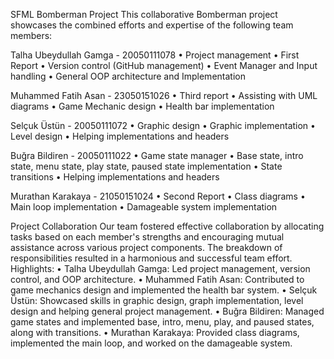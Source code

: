 SFML Bomberman Project
This collaborative Bomberman project showcases the combined efforts and expertise of the following team members:

Talha Ubeydullah Gamga - 20050111078
•	Project management
•	First Report
•	Version control (GitHub management)
•	Event Manager and Input handling
•	General OOP architecture and Implementation

Muhammed Fatih Asan - 23050151026
•	Third report
•	Assisting with UML diagrams
•	Game Mechanic design
•	Health bar implementation

Selçuk Üstün - 20050111072
•	Graphic design
•	Graphic implementation
•	Level design
•	Helping implementations and headers

Buğra Bildiren - 20050111022
•	Game state manager
•	Base state, intro state, menu state, play state, paused state implementation
•	State transitions
•	Helping implementations and headers

Murathan Karakaya - 21050151024
•	Second Report
•	Class diagrams
•	Main loop implementation
•	Damageable system implementation

Project Collaboration
Our team fostered effective collaboration by allocating tasks based on each member's strengths and encouraging mutual assistance across various project components. The breakdown of responsibilities resulted in a harmonious and successful team effort.
Highlights:
•	Talha Ubeydullah Gamga: Led project management, version control, and OOP architecture.
•	Muhammed Fatih Asan: Contributed to game mechanics design and implemented the health bar system.
•	Selçuk Üstün: Showcased skills in graphic design, graph implementation, level design and helping general project management.
•	Buğra Bildiren: Managed game states and implemented base, intro, menu, play, and paused states, along with transitions.
•	Murathan Karakaya: Provided class diagrams, implemented the main loop, and worked on the damageable system.

